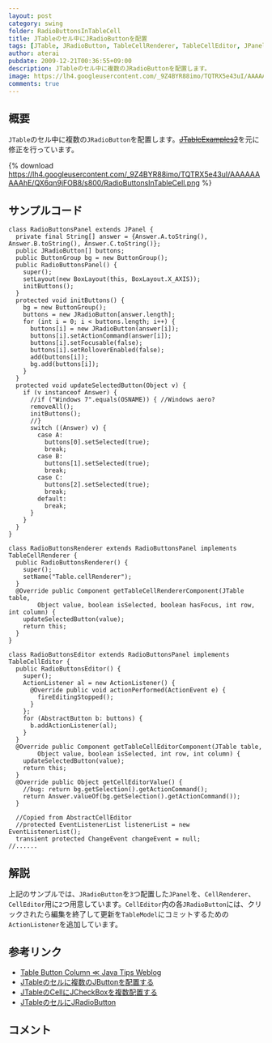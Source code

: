 ```yaml
---
layout: post
category: swing
folder: RadioButtonsInTableCell
title: JTableのセル中にJRadioButtonを配置
tags: [JTable, JRadioButton, TableCellRenderer, TableCellEditor, JPanel, ActionListener]
author: aterai
pubdate: 2009-12-21T00:36:55+09:00
description: JTableのセル中に複数のJRadioButtonを配置します。
image: https://lh4.googleusercontent.com/_9Z4BYR88imo/TQTRX5e43uI/AAAAAAAAAhE/QX6qn9jFOB8/s800/RadioButtonsInTableCell.png
comments: true
---
```

## 概要
`JTable`のセル中に複数の`JRadioButton`を配置します。~~[JTableExamples2](http://www2.gol.com/users/tame/swing/examples/JTableExamples2.html)~~を元に修正を行っています。

{% download https://lh4.googleusercontent.com/_9Z4BYR88imo/TQTRX5e43uI/AAAAAAAAAhE/QX6qn9jFOB8/s800/RadioButtonsInTableCell.png %}

## サンプルコード
<pre class="prettyprint"><code>class RadioButtonsPanel extends JPanel {
  private final String[] answer = {Answer.A.toString(), Answer.B.toString(), Answer.C.toString()};
  public JRadioButton[] buttons;
  public ButtonGroup bg = new ButtonGroup();
  public RadioButtonsPanel() {
    super();
    setLayout(new BoxLayout(this, BoxLayout.X_AXIS));
    initButtons();
  }
  protected void initButtons() {
    bg = new ButtonGroup();
    buttons = new JRadioButton[answer.length];
    for (int i = 0; i &lt; buttons.length; i++) {
      buttons[i] = new JRadioButton(answer[i]);
      buttons[i].setActionCommand(answer[i]);
      buttons[i].setFocusable(false);
      buttons[i].setRolloverEnabled(false);
      add(buttons[i]);
      bg.add(buttons[i]);
    }
  }
  protected void updateSelectedButton(Object v) {
    if (v instanceof Answer) {
      //if ("Windows 7".equals(OSNAME)) { //Windows aero?
      removeAll();
      initButtons();
      //}
      switch ((Answer) v) {
        case A:
          buttons[0].setSelected(true);
          break;
        case B:
          buttons[1].setSelected(true);
          break;
        case C:
          buttons[2].setSelected(true);
          break;
        default:
          break;
      }
    }
  }
}
</code></pre>
<pre class="prettyprint"><code>class RadioButtonsRenderer extends RadioButtonsPanel implements TableCellRenderer {
  public RadioButtonsRenderer() {
    super();
    setName("Table.cellRenderer");
  }
  @Override public Component getTableCellRendererComponent(JTable table,
        Object value, boolean isSelected, boolean hasFocus, int row, int column) {
    updateSelectedButton(value);
    return this;
  }
}
</code></pre>
<pre class="prettyprint"><code>class RadioButtonsEditor extends RadioButtonsPanel implements TableCellEditor {
  public RadioButtonsEditor() {
    super();
    ActionListener al = new ActionListener() {
      @Override public void actionPerformed(ActionEvent e) {
        fireEditingStopped();
      }
    };
    for (AbstractButton b: buttons) {
      b.addActionListener(al);
    }
  }
  @Override public Component getTableCellEditorComponent(JTable table,
        Object value, boolean isSelected, int row, int column) {
    updateSelectedButton(value);
    return this;
  }
  @Override public Object getCellEditorValue() {
    //bug: return bg.getSelection().getActionCommand();
    return Answer.valueOf(bg.getSelection().getActionCommand());
  }

  //Copied from AbstractCellEditor
  //protected EventListenerList listenerList = new EventListenerList();
  transient protected ChangeEvent changeEvent = null;
//......
</code></pre>

## 解説
上記のサンプルでは、`JRadioButton`を`3`つ配置した`JPanel`を、`CellRenderer`、`CellEditor`用に`2`つ用意しています。`CellEditor`内の各`JRadioButton`には、クリックされたら編集を終了して更新を`TableModel`にコミットするための`ActionListener`を追加しています。

## 参考リンク
- [Table Button Column ≪ Java Tips Weblog](https://tips4java.wordpress.com/2009/07/12/table-button-column/)
- [JTableのセルに複数のJButtonを配置する](https://ateraimemo.com/Swing/MultipleButtonsInTableCell.html)
- [JTableのCellにJCheckBoxを複数配置する](https://ateraimemo.com/Swing/CheckBoxesInTableCell.html)
- [JTableのセルにJRadioButton](https://ateraimemo.com/Swing/RadioButtonCellEditor.html)

<!-- dummy comment line for breaking list -->

## コメント
